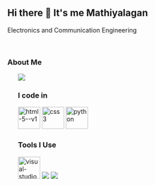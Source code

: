 ## Hi there 👋 It's me Mathiyalagan
<p>Electronics and Communication Engineering</p>
<br>
<h3>About Me</h3>
<ol type="bullet>
<li>📚I'm undergraduate student at anna university </li>
<li>🔍learning : different things✨<li>
<li>🌱I’m looking to join hands with developers</li>
<li>📬How to reach me:</li>
<br/><img src="https://img.shields.io/badge/Gmail-D14836?style=for-the-badge&logo=gmail&logoColor=white"/>
<img src="https://img.shields.io/badge/LinkedIn-0077B5?style=for-the-badge&logo=linkedin&logoColor=white">

<h3>I code in</h3>

<img height="50" width="50" src="https://img.icons8.com/color/48/html-5--v1.png" alt="html-5--v1"/>           <img height="50" width="50" src="https://img.icons8.com/color/48/css3.png" alt="css3"/>
  <img height="50" width="50" src="https://img.icons8.com/3d-fluency/94/python.png" alt="python"/>
<h3>Tools I Use</h3>
<img width="50" height="50" src="https://img.icons8.com/color/48/visual-studio-code-2019.png" alt="visual-studio-code-2019"/>
<img src="https://leetcard.jacoblin.cool/Mathiyalagan?theme=dark&font=Freehand&ext=contest&site=cn/">


  <img src="https://github-readme-activity-graph.vercel.app/graph?username=Mathiyalagann&bg_color=0c0c0d&color=edebf4&line=1565e5&point=c2bcbc&area=true&hide_border=true)](https://github.com/ashutosh00710/github-readme-activity-graph">

